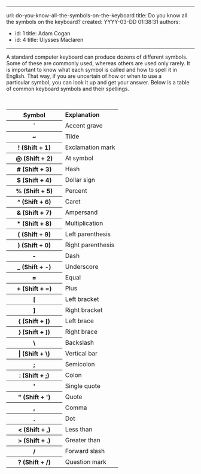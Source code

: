 

---
uri: do-you-know-all-the-symbols-on-the-keyboard
title: Do you know all the symbols on the keyboard?
created: YYYY-03-DD 01:38:31
authors:
  - id: 1
    title: Adam Cogan
  - id: 4
    title: Ulysses Maclaren
---




<span class='intro'> ​A standard computer keyboard can produce dozens of different symbols. Some of these are commonly used, whereas others are used only rarely. It is important to know what each symbol is called and how to spell it in English. That way, if you are uncertain of how or when to use a particular&#160;symbol, you can look it up and get your answer. Below is a table of common keyboard&#160;symbols and their spellings.&#160;​<br> </span>

<p>​<br></p><table cellspacing="0" width="100%" class="ssw15-rteTable-default"><tbody><tr class="ssw15-rteTableEvenRow-default"><th class="ssw15-rteTableFirstCol-default" rowspan="1" colspan="1" style="width&#58;50%;">Symbol<br></th><td class="ssw15-rteTableOddCol-default" style="width&#58;50%;"><strong>Explanation</strong><br></td></tr><tr class="ssw15-rteTableOddRow-default"><th class="ssw15-rteTableFirstCol-default" rowspan="1" colspan="1">`<br></th><td class="ssw15-rteTableOddCol-default">Accent grave</td></tr><tr class="ssw15-rteTableEvenRow-default"><th class="ssw15-rteTableFirstCol-default" rowspan="1" colspan="1">~<br></th><td class="ssw15-rteTableOddCol-default">Tilde<br></td></tr><tr class="ssw15-rteTableOddRow-default"><th class="ssw15-rteTableFirstCol-default" rowspan="1" colspan="1">! (Shift&#160;+ 1)<br></th><td class="ssw15-rteTableOddCol-default">Exclamation mark<br></td></tr><tr class="ssw15-rteTableEvenRow-default"><th class="ssw15-rteTableFirstCol-default" rowspan="1" colspan="1">@ (Shift + 2)<br></th><td class="ssw15-rteTableOddCol-default">At symbol<br></td></tr><tr class="ssw15-rteTableOddRow-default"><th class="ssw15-rteTableFirstCol-default" rowspan="1" colspan="1"># (Shift + 3)</th><td class="ssw15-rteTableOddCol-default">Hash<br></td></tr><tr class="ssw15-rteTableEvenRow-default"><th class="ssw15-rteTableFirstCol-default" rowspan="1" colspan="1">$ (Shift + 4)<br></th><td class="ssw15-rteTableOddCol-default">Dollar sign</td></tr><tr class="ssw15-rteTableOddRow-default"><th class="ssw15-rteTableFirstCol-default" rowspan="1" colspan="1">% (Shift + 5) <br></th><td class="ssw15-rteTableOddCol-default">Percent</td></tr><tr class="ssw15-rteTableEvenRow-default"><th class="ssw15-rteTableFirstCol-default" rowspan="1" colspan="1">^ (Shift + 6)<br></th><td class="ssw15-rteTableOddCol-default">Caret</td></tr><tr class="ssw15-rteTableOddRow-default"><th class="ssw15-rteTableFirstCol-default" rowspan="1" colspan="1">&amp; (Shift + 7)<br></th><td class="ssw15-rteTableOddCol-default">Ampersand</td></tr><tr class="ssw15-rteTableEvenRow-default"><th class="ssw15-rteTableFirstCol-default" rowspan="1" colspan="1">* (Shift + 8)<br></th><td class="ssw15-rteTableOddCol-default">Multiplication</td></tr><tr class="ssw15-rteTableOddRow-default"><th class="ssw15-rteTableFirstCol-default" rowspan="1" colspan="1">( (Shift + 9)<br></th><td class="ssw15-rteTableOddCol-default">Left parenthesis<br></td></tr><tr class="ssw15-rteTableEvenRow-default"><th class="ssw15-rteTableFirstCol-default" rowspan="1" colspan="1">) (Shift + 0)<br></th><td class="ssw15-rteTableOddCol-default">Right parenthesis<br></td></tr><tr class="ssw15-rteTableOddRow-default"><th class="ssw15-rteTableFirstCol-default" rowspan="1" colspan="1">-<br></th><td class="ssw15-rteTableOddCol-default">Dash<br></td></tr><tr class="ssw15-rteTableEvenRow-default"><th class="ssw15-rteTableFirstCol-default" rowspan="1" colspan="1">_ (Shift + -)<br></th><td class="ssw15-rteTableOddCol-default">Underscore</td></tr><tr class="ssw15-rteTableOddRow-default"><th class="ssw15-rteTableFirstCol-default" rowspan="1" colspan="1">=<br></th><td class="ssw15-rteTableOddCol-default">Equal</td></tr><tr class="ssw15-rteTableEvenRow-default"><th class="ssw15-rteTableFirstCol-default" rowspan="1" colspan="1">+ (Shift + =)<br></th><td class="ssw15-rteTableOddCol-default">Plus</td></tr><tr class="ssw15-rteTableOddRow-default"><th class="ssw15-rteTableFirstCol-default" rowspan="1" colspan="1">[<br></th><td class="ssw15-rteTableOddCol-default">Left bracket<br></td></tr><tr class="ssw15-rteTableEvenRow-default"><th class="ssw15-rteTableFirstCol-default" rowspan="1" colspan="1">]<br></th><td class="ssw15-rteTableOddCol-default">Right bracket&#160;<br></td></tr><tr class="ssw15-rteTableOddRow-default"><th class="ssw15-rteTableFirstCol-default" rowspan="1" colspan="1">&#123; (Shift + [)<br></th><td class="ssw15-rteTableOddCol-default">Left brace</td></tr><tr class="ssw15-rteTableEvenRow-default"><th class="ssw15-rteTableFirstCol-default" rowspan="1" colspan="1">&#125; (Shift + ])<br></th><td class="ssw15-rteTableOddCol-default">Right brace</td></tr><tr class="ssw15-rteTableOddRow-default"><th class="ssw15-rteTableFirstCol-default" rowspan="1" colspan="1">\<br></th><td class="ssw15-rteTableOddCol-default">Backslash<br></td></tr><tr class="ssw15-rteTableEvenRow-default"><th class="ssw15-rteTableFirstCol-default" rowspan="1" colspan="1">| (Shift + \) <br></th><td class="ssw15-rteTableOddCol-default">Vertical bar <br></td></tr><tr class="ssw15-rteTableOddRow-default"><th class="ssw15-rteTableFirstCol-default" rowspan="1" colspan="1">;<br></th><td class="ssw15-rteTableOddCol-default">Semicolon</td></tr><tr class="ssw15-rteTableEvenRow-default"><th class="ssw15-rteTableFirstCol-default" rowspan="1" colspan="1">&#58; (Shift + ;)<br></th><td class="ssw15-rteTableOddCol-default">Colon <br></td></tr><tr class="ssw15-rteTableOddRow-default"><th class="ssw15-rteTableFirstCol-default" rowspan="1" colspan="1">'<br></th><td class="ssw15-rteTableOddCol-default">Single quote</td></tr><tr class="ssw15-rteTableEvenRow-default"><th class="ssw15-rteTableFirstCol-default" rowspan="1" colspan="1">&quot; (Shift + ')<br></th><td class="ssw15-rteTableOddCol-default">Quote</td></tr><tr class="ssw15-rteTableOddRow-default"><th class="ssw15-rteTableFirstCol-default" rowspan="1" colspan="1">,<br></th><td class="ssw15-rteTableOddCol-default">Comma</td></tr><tr class="ssw15-rteTableEvenRow-default"><th class="ssw15-rteTableFirstCol-default" rowspan="1" colspan="1">.<br></th><td class="ssw15-rteTableOddCol-default">Dot <br></td></tr><tr class="ssw15-rteTableOddRow-default"><th class="ssw15-rteTableFirstCol-default" rowspan="1" colspan="1">&lt; (Shift + ,)<br></th><td class="ssw15-rteTableOddCol-default">Less than<br></td></tr><tr class="ssw15-rteTableEvenRow-default"><th class="ssw15-rteTableFirstCol-default" rowspan="1" colspan="1">&gt; (Shift + .)<br></th><td class="ssw15-rteTableOddCol-default">Greater than<br></td></tr><tr class="ssw15-rteTableOddRow-default"><th class="ssw15-rteTableFirstCol-default" rowspan="1" colspan="1">/<br></th><td class="ssw15-rteTableOddCol-default">Forward slash</td></tr><tr class="ssw15-rteTableEvenRow-default"><th class="ssw15-rteTableFirstCol-default" rowspan="1" colspan="1">? (Shift + /)<br></th><td class="ssw15-rteTableOddCol-default">Question mark</td></tr></tbody></table><p><br><br></p>


